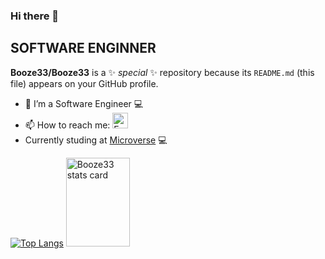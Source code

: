 ### Hi there 👋

## SOFTWARE ENGINNER  

**Booze33/Booze33** is a ✨ _special_ ✨ repository because its `README.md` (this file) appears on your GitHub profile.

- 🔭 I’m a Software Engineer  💻
- 📫 How to reach me: <a href="mailto:ttisloh@gmail.com.com" target="_blank"><img src="https://icons.iconarchive.com/icons/wwalczyszyn/android-style-honeycomb/64/GMail-icon.png" width="25" alt="Email"></a>
-  Currently studing at  [Microverse](https://www.microverse.org) 💻

[![Top Langs](https://github-readme-stats.vercel.app/api/top-langs/?username=Booze33&layout=compact&langs_count=8)](https://github.com/Booze33/github-readme-stats)
<a><img  width="45%" height="142px" src="https://github-readme-stats.vercel.app/api?username=Booze33&show_icons=true&theme=gruvbox&title_color=eff6a3&text_color=c3ce9c&bg_color=125965&hide_border=true" alt="Booze33 stats card" /></a>
